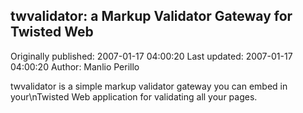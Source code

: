 ## twvalidator: a Markup Validator Gateway for Twisted Web

Originally published: 2007-01-17 04:00:20
Last updated: 2007-01-17 04:00:20
Author: Manlio Perillo

twvalidator is a simple markup validator gateway you can embed in your\nTwisted Web application for validating all your pages.